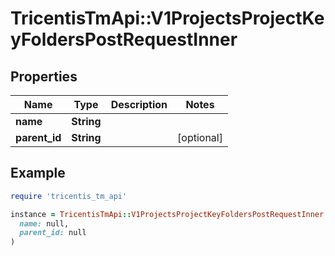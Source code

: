 # TricentisTmApi::V1ProjectsProjectKeyFoldersPostRequestInner

## Properties

| Name | Type | Description | Notes |
| ---- | ---- | ----------- | ----- |
| **name** | **String** |  |  |
| **parent_id** | **String** |  | [optional] |

## Example

```ruby
require 'tricentis_tm_api'

instance = TricentisTmApi::V1ProjectsProjectKeyFoldersPostRequestInner.new(
  name: null,
  parent_id: null
)
```

